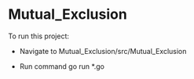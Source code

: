 # Mutual_Exclusion
To run this project:

- Navigate to Mutual_Exclusion/src/Mutual_Exclusion

- Run command go run *.go
